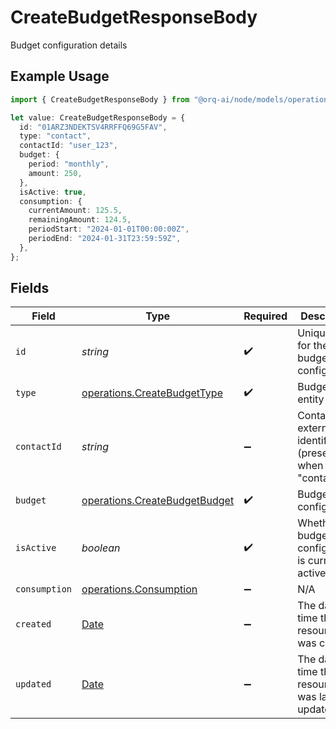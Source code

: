 # CreateBudgetResponseBody

Budget configuration details

## Example Usage

```typescript
import { CreateBudgetResponseBody } from "@orq-ai/node/models/operations";

let value: CreateBudgetResponseBody = {
  id: "01ARZ3NDEKTSV4RRFFQ69G5FAV",
  type: "contact",
  contactId: "user_123",
  budget: {
    period: "monthly",
    amount: 250,
  },
  isActive: true,
  consumption: {
    currentAmount: 125.5,
    remainingAmount: 124.5,
    periodStart: "2024-01-01T00:00:00Z",
    periodEnd: "2024-01-31T23:59:59Z",
  },
};
```

## Fields

| Field                                                                                         | Type                                                                                          | Required                                                                                      | Description                                                                                   | Example                                                                                       |
| --------------------------------------------------------------------------------------------- | --------------------------------------------------------------------------------------------- | --------------------------------------------------------------------------------------------- | --------------------------------------------------------------------------------------------- | --------------------------------------------------------------------------------------------- |
| `id`                                                                                          | *string*                                                                                      | :heavy_check_mark:                                                                            | Unique ULID for the budget configuration                                                      | 01ARZ3NDEKTSV4RRFFQ69G5FAV                                                                    |
| `type`                                                                                        | [operations.CreateBudgetType](../../models/operations/createbudgettype.md)                    | :heavy_check_mark:                                                                            | Budget entity type                                                                            | contact                                                                                       |
| `contactId`                                                                                   | *string*                                                                                      | :heavy_minus_sign:                                                                            | Contact external identifier (present when type is "contact")                                  | user_123                                                                                      |
| `budget`                                                                                      | [operations.CreateBudgetBudget](../../models/operations/createbudgetbudget.md)                | :heavy_check_mark:                                                                            | Budget configuration                                                                          |                                                                                               |
| `isActive`                                                                                    | *boolean*                                                                                     | :heavy_check_mark:                                                                            | Whether this budget configuration is currently active                                         | true                                                                                          |
| `consumption`                                                                                 | [operations.Consumption](../../models/operations/consumption.md)                              | :heavy_minus_sign:                                                                            | N/A                                                                                           |                                                                                               |
| `created`                                                                                     | [Date](https://developer.mozilla.org/en-US/docs/Web/JavaScript/Reference/Global_Objects/Date) | :heavy_minus_sign:                                                                            | The date and time the resource was created                                                    |                                                                                               |
| `updated`                                                                                     | [Date](https://developer.mozilla.org/en-US/docs/Web/JavaScript/Reference/Global_Objects/Date) | :heavy_minus_sign:                                                                            | The date and time the resource was last updated                                               |                                                                                               |